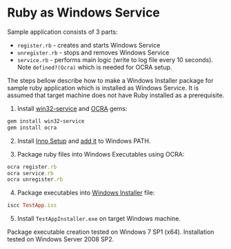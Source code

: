 # Ruby as Windows Service

Sample application consists of 3 parts:
- `register.rb` - creates and starts Windows Service
- `unregister.rb` - stops and removes Windows Service
- `service.rb` - performs main logic (write to log file every 10 seconds). Note `defined?(Ocra)` which is needed for OCRA setup.

The steps bellow describe how to make a Windows Installer package for sample ruby application which is installed as Windows Service. It is assumed that target machine does not have Ruby installed as a prerequisite.

1) Install [win32-service](https://github.com/djberg96/win32-service) and [OCRA](https://github.com/larsch/ocra) gems:
```ruby
gem install win32-service
gem install ocra
```
2) Install [Inno Setup](http://www.jrsoftware.org/isdl.php) and [add it](https://thommck.wordpress.com/2010/12/06/how-to-add-a-path-to-the-system-variables-in-windows-2008-r2/) to Windows PATH.

3) Package ruby files into Windows Executables using OCRA:
```ruby
ocra register.rb
ocra service.rb
ocra unregister.rb
```
4) Package executables into [Windows Installer](http://www.jrsoftware.org/ishelp/index.php?topic=setupcmdline) file:
```ruby
iscc TestApp.iss
```
5) Install `TestAppInstaller.exe` on target Windows machine.

Package executable creation tested on Windows 7 SP1 (x64). Installation tested on Windows Server 2008 SP2.

